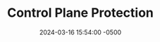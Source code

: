 ---
title: Control Plane Protection
date: 2024-03-16 15:54:00 -0500
categories: [CCNP,Router Security]
tags: [routersecurity,controlplane,qos,cisco]     # TAG names should always be lowercase
---